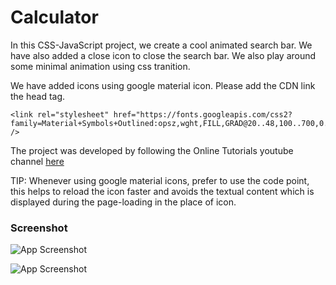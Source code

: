 
# Calculator 

In this CSS-JavaScript project, we create a cool animated search bar. We have also added a close icon to close the search bar.
We also play around some minimal animation using css tranition.

We have added icons using google material icon. Please add the CDN link the head tag.
```
<link rel="stylesheet" href="https://fonts.googleapis.com/css2?family=Material+Symbols+Outlined:opsz,wght,FILL,GRAD@20..48,100..700,0..1,-50..200" />
```

The project was developed by following the Online Tutorials youtube channel [here](https://www.youtube.com/watch?v=t6jxqGQduWk&t=77s)


TIP: Whenever using google material icons, prefer to use the code point, this helps to reload the icon faster and avoids the textual content which is displayed during the page-loading in the place of icon.

### Screenshot


![App Screenshot](https://i.postimg.cc/bwsv8jyF/Screenshot-2023-03-09-at-23-58-55.png)

![App Screenshot](https://i.postimg.cc/nhGf6R7w/Screenshot-2023-03-10-at-00-01-31.png)

